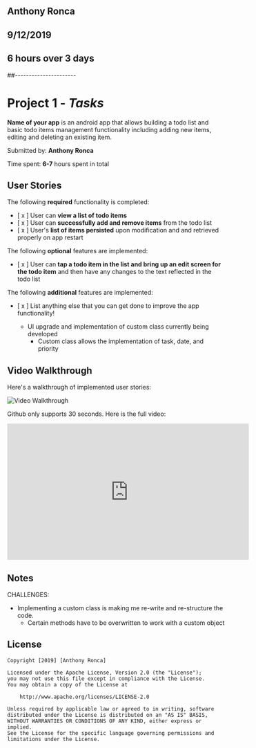 ## Anthony Ronca
## 9/12/2019
## 6 hours over 3 days
##----------------------


# Project 1 - *Tasks*

**Name of your app** is an android app that allows building a todo list and basic todo items management functionality including adding new items, editing and deleting an existing item.

Submitted by: **Anthony Ronca**

Time spent: **6-7** hours spent in total

## User Stories

The following **required** functionality is completed:

* [ x ] User can **view a list of todo items**
* [ x ] User can **successfully add and remove items** from the todo list
* [ x ] User's **list of items persisted** upon modification and and retrieved properly on app restart

The following **optional** features are implemented:

* [ x ] User can **tap a todo item in the list and bring up an edit screen for the todo item** and then have any changes to the text reflected in the todo list

The following **additional** features are implemented:

* [ x ] List anything else that you can get done to improve the app functionality!
  
  - UI upgrade and implementation of custom class currently being developed
    - Custom class allows the implementation of task, date, and priority

## Video Walkthrough

Here's a walkthrough of implemented user stories:

<img src='https://i.imgur.com/ar6mUPR.gif' title='Video Walkthrough' width='' alt='Video Walkthrough' />

Github only supports 30 seconds. Here is the full video:

<iframe width="560" height="315" src="https://www.youtube.com/embed/lPT8xyrFbm0" frameborder="0" allow="accelerometer; autoplay; encrypted-media; gyroscope; picture-in-picture" allowfullscreen></iframe>

## Notes

CHALLENGES:

  - Implementing a custom class is making me re-write and re-structure the code.
      - Certain methods have to be overwritten to work with a custom object


## License

    Copyright [2019] [Anthony Ronca]

    Licensed under the Apache License, Version 2.0 (the "License");
    you may not use this file except in compliance with the License.
    You may obtain a copy of the License at

        http://www.apache.org/licenses/LICENSE-2.0

    Unless required by applicable law or agreed to in writing, software
    distributed under the License is distributed on an "AS IS" BASIS,
    WITHOUT WARRANTIES OR CONDITIONS OF ANY KIND, either express or implied.
    See the License for the specific language governing permissions and
    limitations under the License.
